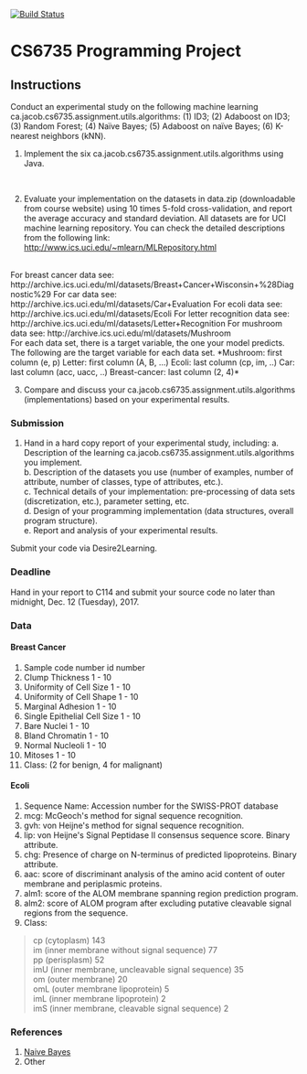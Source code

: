 [![Build Status](https://travis-ci.org/jacsmith21/jml.png?branch=master)](https://travis-ci.org/jacsmith21/jml)

# CS6735 Programming Project

## Instructions
Conduct an experimental study on the following machine learning ca.jacob.cs6735.assignment.utils.algorithms: (1) ID3; (2) Adaboost on ID3; (3) Random Forest; (4) Naïve Bayes; (5) Adaboost on naïve Bayes; (6) K-nearest neighbors (kNN).

1. Implement the six ca.jacob.cs6735.assignment.utils.algorithms using Java.
<br>

2. Evaluate your implementation on the datasets in data.zip (downloadable from course website) using 10 times 5-fold cross-validation, and report the average accuracy and standard deviation. All datasets are for UCI machine learning repository. You can check the detailed descriptions from the following link:
http://www.ics.uci.edu/~mlearn/MLRepository.html
<br>
For breast cancer data see: http://archive.ics.uci.edu/ml/datasets/Breast+Cancer+Wisconsin+%28Diagnostic%29  
For car data see: http://archive.ics.uci.edu/ml/datasets/Car+Evaluation  
For ecoli data see: http://archive.ics.uci.edu/ml/datasets/Ecoli  
For letter recognition data see: http://archive.ics.uci.edu/ml/datasets/Letter+Recognition  
For mushroom data see: http://archive.ics.uci.edu/ml/datasets/Mushroom  
<br>
For each data set, there is a target variable, the one your model predicts. The following are the target variable for each data set.
*Mushroom: first column (e, p)
Letter: first column (A, B, ...)
Ecoli: last column (cp, im, ..)
Car: last column (acc, uacc, ..)
Breast-cancer: last column (2, 4)*
<br>

3. Compare and discuss your ca.jacob.cs6735.assignment.utils.algorithms (implementations) based on your experimental results.

### Submission

1. Hand in a hard copy report of your experimental study, including:
a. Description of the learning ca.jacob.cs6735.assignment.utils.algorithms you implement.  
b. Description of the datasets you use (number of examples, number of attribute, number of classes, type of attributes, etc.).  
c. Technical details of your implementation: pre-processing of data sets (discretization, etc.), parameter setting, etc.  
d. Design of your programming implementation (data structures, overall program structure).  
e. Report and analysis of your experimental results.  

Submit your code via Desire2Learning.

### Deadline
Hand in your report to C114 and submit your source code no later than midnight, Dec. 12 (Tuesday), 2017.

### Data
#### Breast Cancer
   1. Sample code number            id number
   2. Clump Thickness               1 - 10
   3. Uniformity of Cell Size       1 - 10
   4. Uniformity of Cell Shape      1 - 10
   5. Marginal Adhesion             1 - 10
   6. Single Epithelial Cell Size   1 - 10
   7. Bare Nuclei                   1 - 10
   8. Bland Chromatin               1 - 10
   9. Normal Nucleoli               1 - 10
  10. Mitoses                       1 - 10
  11. Class:                        (2 for benign, 4 for malignant)
  
#### Ecoli
  1.  Sequence Name: Accession number for the SWISS-PROT database
  2.  mcg: McGeoch's method for signal sequence recognition.
  3.  gvh: von Heijne's method for signal sequence recognition.
  4.  lip: von Heijne's Signal Peptidase II consensus sequence score.
           Binary attribute.
  5.  chg: Presence of charge on N-terminus of predicted lipoproteins.
	   Binary attribute.
  6.  aac: score of discriminant analysis of the amino acid content of
	   outer membrane and periplasmic proteins.
  7. alm1: score of the ALOM membrane spanning region prediction program.
  8. alm2: score of ALOM program after excluding putative cleavable signal
	   regions from the sequence.
  9. Class:   
  >cp  (cytoplasm)                                    143  
    im  (inner membrane without signal sequence)        77                 
    pp  (perisplasm)                                    52  
    imU (inner membrane, uncleavable signal sequence)   35  
    om  (outer membrane)                                20  
    omL (outer membrane lipoprotein)                     5  
    imL (inner membrane lipoprotein)                     2  
    imS (inner membrane, cleavable signal sequence)      2 
    
### References
1. [Naive Bayes](https://stats.stackexchange.com/questions/136577/how-to-deal-with-mixture-of-continuous-and-discrete-features-when-using-naive-ba)
1. Other
